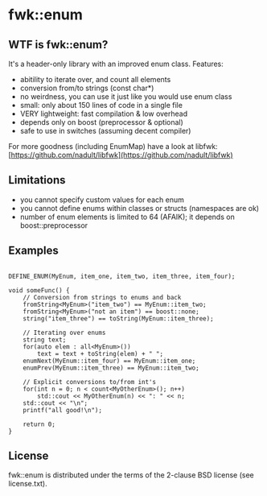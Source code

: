 # fwk::enum

## WTF is fwk::enum?

It's a header-only library with an improved enum class. Features:
- abitility to iterate over, and count all elements
- conversion from/to strings (const char*)
- no weirdness, you can use it just like you would use enum class
- small: only about 150 lines of code in a single file
- VERY lightweight: fast compilation & low overhead
- depends only on boost (preprocessor & optional)
- safe to use in switches (assuming decent compiler)

For more goodness (including EnumMap) have a look at libfwk:
[https://github.com/nadult/libfwk](https://github.com/nadult/libfwk)

## Limitations
- you cannot specify custom values for each enum
- you cannot define enums within classes or structs (namespaces are ok)
- number of enum elements is limited to 64 (AFAIK); it depends on boost::preprocessor

## Examples

```

DEFINE_ENUM(MyEnum, item_one, item_two, item_three, item_four);

void someFunc() {
	// Conversion from strings to enums and back
	fromString<MyEnum>("item_two") == MyEnum::item_two;
	fromString<MyEnum>("not an item") == boost::none;
	string("item_three") == toString(MyEnum::item_three);

	// Iterating over enums
	string text;
	for(auto elem : all<MyEnum>())
		text = text + toString(elem) + " ";
	enumNext(MyEnum::item_four) == MyEnum::item_one;
	enumPrev(MyEnum::item_three) == MyEnum::item_two;

	// Explicit conversions to/from int's
	for(int n = 0; n < count<MyOtherEnum>(); n++)
		std::cout << MyOtherEnum(n) << ": " << n;
	std::cout << "\n";
	printf("all good!\n");

	return 0;
}
```

## License

fwk::enum is distributed under the terms of the 2-clause BSD license (see license.txt).

